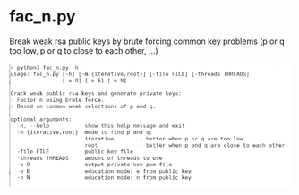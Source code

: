 # fac_n.py
Break weak rsa public keys by brute forcing common key problems (p or q too low, p or q to close to each other, ...)

![help screen](/Screenshots/help.png?raw=true "Help screen")
